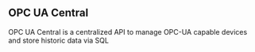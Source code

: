 ## OPC UA Central
OPC UA Central is a centralized API to manage OPC-UA capable devices and store historic data via SQL